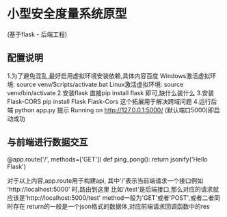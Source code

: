 # 小型安全度量系统原型

(基于flask - 后端工程)

## 配置说明

1.为了避免混乱,最好启用虚拟环境安装依赖,具体内容百度
	Windows激活虚拟环境:   source venv/Scripts/activate.bat
	Linux激活虚拟环境:     source venv/bin/activate
2.安装flask
	直接pip install flask 即可,缺什么装什么
3.安装Flask-CORS
	pip install Flask Flask-Cors
	这个拓展用于解决跨域问题
4.运行后端
	python app.py
	提示 Running on http://127.0.0.1:5000/ (默认端口5000)即启动成功

## 与前端进行数据交互

@app.route('/', methods=['GET'])
def ping_pong():
	return jsonify('Hello Flask')

对于以上内容,app.route用于构建api,
其中'/'表示当前端请求一个接口例如 'http://localhost:5000' 时,路由到这里
比如'/test'是后端接口,那么对应的请求就应该是'http://localhost:5000/test'
method一般为'GET'或者'POST',或者二者同时存在
return的一般是一个json格式的数据体,对应前端请求回调函数中的res